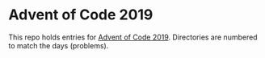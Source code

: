 # Advent of Code 2019

This repo holds entries for [Advent of Code 2019](https://adventofcode.com/2019).  Directories are numbered to match the days (problems).
